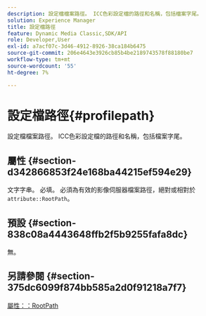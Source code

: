 ```yaml
---
description: 設定檔檔案路徑。 ICC色彩設定檔的路徑和名稱，包括檔案字尾。
solution: Experience Manager
title: 設定檔路徑
feature: Dynamic Media Classic,SDK/API
role: Developer,User
exl-id: a7acf07c-3d46-4912-8926-38ca184b6475
source-git-commit: 206e4643e3926cb85b4be2189743578f88180be7
workflow-type: tm+mt
source-wordcount: '55'
ht-degree: 7%

---
```


# 設定檔路徑{#profilepath}

設定檔檔案路徑。 ICC色彩設定檔的路徑和名稱，包括檔案字尾。

## 屬性 {#section-d342866853f24e168ba44215ef594e29}

文字字串。 必填。 必須為有效的影像伺服器檔案路徑，絕對或相對於`attribute::RootPath`。

## 預設 {#section-838c08a4443648ffb2f5b9255fafa8dc}

無。

## 另請參閱 {#section-375dc6099f874bb585a2d0f91218a7f7}

[屬性：：RootPath](../../../../../is-api/image-catalog/image-serving-api-ref/c-image-catalog-reference/c-attributes-reference/r-rootpath.md#reference-17d57e5967be403b8408fa7214017494)
